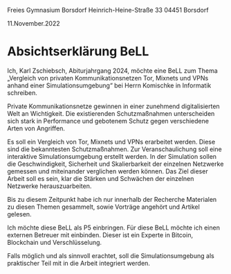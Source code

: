 Freies Gymnasium Borsdorf
Heinrich-Heine-Straße 33
04451 Borsdorf

11.November.2022

# Absichtserklärung BeLL

Ich, Karl Zschiebsch, Abiturjahrgang 2024, möchte eine BeLL zum Thema „Vergleich von privaten Kommunikationsnetzen Tor, Mixnets und VPNs anhand einer Simulationsumgebung“ bei Herrn Komischke in Informatik schreiben.

Private Kommunikationsnetze gewinnen in einer zunehmend digitalisierten Welt an Wichtigkeit. Die existierenden Schutzmaßnahmen unterscheiden sich stark in Performance und gebotenem Schutz gegen verschiedene Arten von Angriffen.

Es soll ein Vergleich von Tor, Mixnets und VPNs erarbeitet werden. Diese sind die bekanntesten Schutzmaßnahmen. Zur Veranschaulichung soll eine interaktive Simulationsumgebung erstellt werden. In der Simulation sollen die Geschwindigkeit, Sicherheit und Skalierbarkeit der einzelnen Netzwerke gemessen und miteinander verglichen werden können. Das Ziel dieser Arbeit soll es sein, klar die Stärken und Schwächen der einzelnen Netzwerke herauszuarbeiten.

Bis zu diesem Zeitpunkt habe ich nur innerhalb der Recherche Materialen zu diesen Themen gesammelt, sowie Vorträge angehört und Artikel gelesen.

Ich möchte diese BeLL als P5 einbringen. Für diese BeLL möchte ich einen externen Betreuer mit einbinden. Dieser ist ein Experte in Bitcoin, Blockchain und Verschlüsselung.

Falls möglich und als sinnvoll erachtet, soll die Simulationsumgebung als praktischer Teil mit in die Arbeit integriert werden.